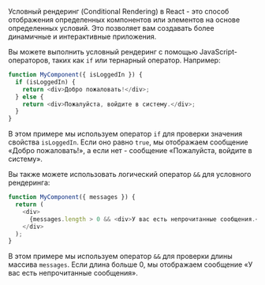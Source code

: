 Условный рендеринг (Conditional Rendering) в React - это способ отображения определенных компонентов или элементов на основе определенных условий. Это позволяет вам создавать более динамичные и интерактивные приложения.

Вы можете выполнить условный рендеринг с помощью JavaScript-операторов, таких как `if` или тернарный оператор. Например:
```javascript
function MyComponent({ isLoggedIn }) {
  if (isLoggedIn) {
    return <div>Добро пожаловать!</div>;
  } else {
    return <div>Пожалуйста, войдите в систему.</div>;
  }
}
```
В этом примере мы используем оператор `if` для проверки значения свойства `isLoggedIn`. Если оно равно `true`, мы отображаем сообщение «Добро пожаловать!», а если нет - сообщение «Пожалуйста, войдите в систему».

Вы также можете использовать логический оператор `&&` для условного рендеринга:
```javascript
function MyComponent({ messages }) {
  return (
    <div>
      {messages.length > 0 && <div>У вас есть непрочитанные сообщения.</div>}
    </div>
  );
}
```
В этом примере мы используем оператор `&&` для проверки длины массива `messages`. Если длина больше 0, мы отображаем сообщение «У вас есть непрочитанные сообщения».

